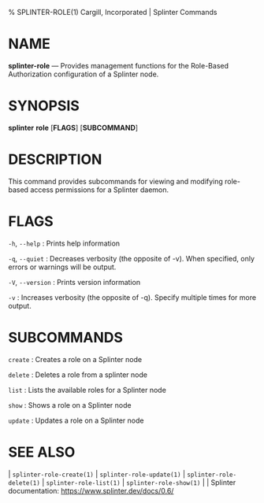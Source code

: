 % SPLINTER-ROLE(1) Cargill, Incorporated | Splinter Commands
<!--
  Copyright 2018-2021 Cargill Incorporated
  Licensed under Creative Commons Attribution 4.0 International License
  https://creativecommons.org/licenses/by/4.0/
-->

NAME
====

**splinter-role** — Provides management functions for the Role-Based
Authorization configuration of a Splinter node.

SYNOPSIS
========

**splinter** **role** \[**FLAGS**\] \[**SUBCOMMAND**\]

DESCRIPTION
===========

This command provides subcommands for viewing and modifying role-based access
permissions for a Splinter daemon.

FLAGS
=====

`-h`, `--help`
: Prints help information

`-q`, `--quiet`
: Decreases verbosity (the opposite of -v). When specified, only errors or
  warnings will be output.

`-V`, `--version`
: Prints version information

`-v`
: Increases verbosity (the opposite of -q). Specify multiple times for more
  output.

SUBCOMMANDS
===========

`create`
: Creates a role on a Splinter node

`delete`
: Deletes a role from a splinter node

`list`
: Lists the available roles for a Splinter node

`show`
: Shows a role on a Splinter node

`update`
: Updates a role on a Splinter node

SEE ALSO
========
| `splinter-role-create(1)`
| `splinter-role-update(1)`
| `splinter-role-delete(1)`
| `splinter-role-list(1)`
| `splinter-role-show(1)`
|
| Splinter documentation: https://www.splinter.dev/docs/0.6/
